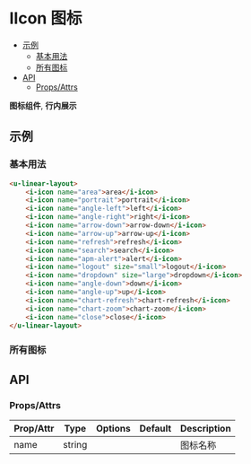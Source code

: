 <!-- 该 README.md 根据 api.yaml 和 docs/*.md 自动生成，为了方便在 GitHub 和 NPM 上查阅。如需修改，请查看源文件 -->

# IIcon 图标

- [示例](#示例)
    - [基本用法](#基本用法)
    - [所有图标](#所有图标)
- [API]()
    - [Props/Attrs](#propsattrs)

**图标组件**, **行内展示**

## 示例
### 基本用法

``` html
<u-linear-layout>
    <i-icon name="area">area</i-icon>
    <i-icon name="portrait">portrait</i-icon>
    <i-icon name="angle-left">left</i-icon>
    <i-icon name="angle-right">right</i-icon>
    <i-icon name="arrow-down">arrow-down</i-icon>
    <i-icon name="arrow-up">arrow-up</i-icon>
    <i-icon name="refresh">refresh</i-icon>
    <i-icon name="search">search</i-icon>
    <i-icon name="apm-alert">alert</i-icon>
    <i-icon name="logout" size="small">logout</i-icon>
    <i-icon name="dropdown" size="large">dropdown</i-icon>
    <i-icon name="angle-down">down</i-icon>
    <i-icon name="angle-up">up</i-icon>
    <i-icon name="chart-refresh">chart-refresh</i-icon>
    <i-icon name="chart-zoom">chart-zoom</i-icon>
    <i-icon name="close">close</i-icon>
</u-linear-layout>
```

### 所有图标

<u-icon-example name="arrow-up"></u-icon-example>
<u-icon-example name="arrow-down"></u-icon-example>
<u-icon-example name="arrow-left"></u-icon-example>
<u-icon-example name="arrow-right"></u-icon-example>
<u-icon-example name="angle-up"></u-icon-example>
<u-icon-example name="angle-down"></u-icon-example>
<u-icon-example name="angle-left"></u-icon-example>
<u-icon-example name="angle-right"></u-icon-example>
<u-icon-example name="close"></u-icon-example>
<u-icon-example name="close-solid"></u-icon-example>
<u-icon-example name="filter"></u-icon-example>
<u-icon-example name="github"></u-icon-example>

## API
### Props/Attrs

| Prop/Attr | Type | Options | Default | Description |
| --------- | ---- | ------- | ------- | ----------- |
| name | string |  |  | 图标名称 |

